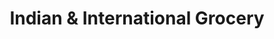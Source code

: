 ---
title: "Indian & International Grocery"
url: /west-lafayette/indian-and-international-grocery/
shop: shop
---